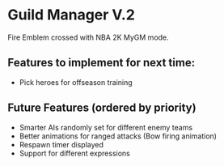 # Guild Manager V.2

Fire Emblem crossed with NBA 2K MyGM mode.

## Features to implement for next time:

- Pick heroes for offseason training

## Future Features (ordered by priority)

- Smarter AIs randomly set for different enemy teams
- Better animations for ranged attacks (Bow firing animation)
- Respawn timer displayed
- Support for different expressions
